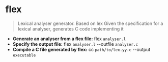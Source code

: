 # flex
> Lexical analyser generator. Based on lex
> Given the specification for a lexical analyser, generates C code implementing it
- **Generate an analyser from a flex file:**
flex `analyser.l`
- **Specify the output file:**
flex `analyser.l` --outfile `analyser.c`
- **Compile a C file generated by flex:**
cc `path/to/lex.yy.c` --output `executable`
